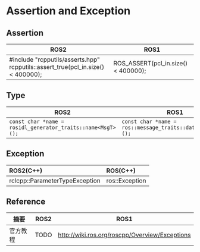 # Assertion and Exception

## Assertion

| ROS2                                                         | ROS1                                |
| ------------------------------------------------------------ | ----------------------------------- |
| #include "rcpputils/asserts.hpp"<br/>rcpputils::assert_true(pcl_in.size() < 400000); | ROS_ASSERT(pcl_in.size() < 400000); |

## Type

| ROS2                                                        | ROS1                                                        |
| ----------------------------------------------------------- | ----------------------------------------------------------- |
| `const char *name = rosidl_generator_traits::name<MsgT>();` | `const char *name = ros::message_traits::datatype<MsgT>();` |

## Exception

| ROS2(C++)                      | ROS(C++)       |
|:-------------------------------|:---------------|
| rclcpp::ParameterTypeException | ros::Exception |

## Reference

| 摘要     | ROS2 | ROS1                                           |
| -------- | ---- | ---------------------------------------------- |
| 官方教程 | TODO | http://wiki.ros.org/roscpp/Overview/Exceptions |